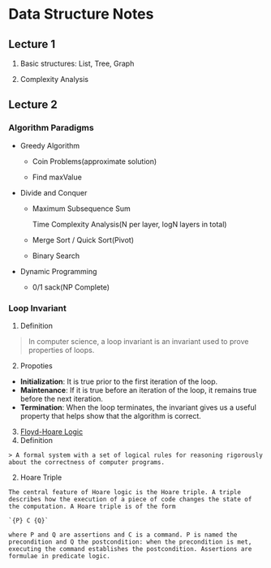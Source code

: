 # Data Structure Notes

## Lecture 1

1. Basic structures: List, Tree, Graph

2. Complexity Analysis

## Lecture 2

### Algorithm Paradigms

* Greedy Algorithm

  * Coin Problems(approximate solution)

  * Find maxValue

* Divide and Conquer

  * Maximum Subsequence Sum

    Time Complexity Analysis(N per layer, logN layers in total)

  * Merge Sort / Quick Sort(Pivot)

  * Binary Search

* Dynamic Programming

  * 0/1 sack(NP Complete)

### Loop Invariant

1. Definition

  > In computer science, a loop invariant is an invariant used to prove properties of loops.

2. Propoties
  * **Initialization**: It is true prior to the first iteration of the loop.
  * **Maintenance**:  If it is true before an iteration of the loop, it remains true before the next iteration.
  * **Termination**: When the loop terminates, the invariant gives us a useful property that helps show that the algorithm is correct.

3. [Floyd-Hoare Logic](https://en.wikipedia.org/wiki/Hoare_logic)
  1. Definition

    > A formal system with a set of logical rules for reasoning rigorously about the correctness of computer programs.

  2. Hoare Triple

    The central feature of Hoare logic is the Hoare triple. A triple describes how the execution of a piece of code changes the state of the computation. A Hoare triple is of the form

    `{P} C {Q}`

    where P and Q are assertions and C is a command. P is named the precondition and Q the postcondition: when the precondition is met, executing the command establishes the postcondition. Assertions are formulae in predicate logic.